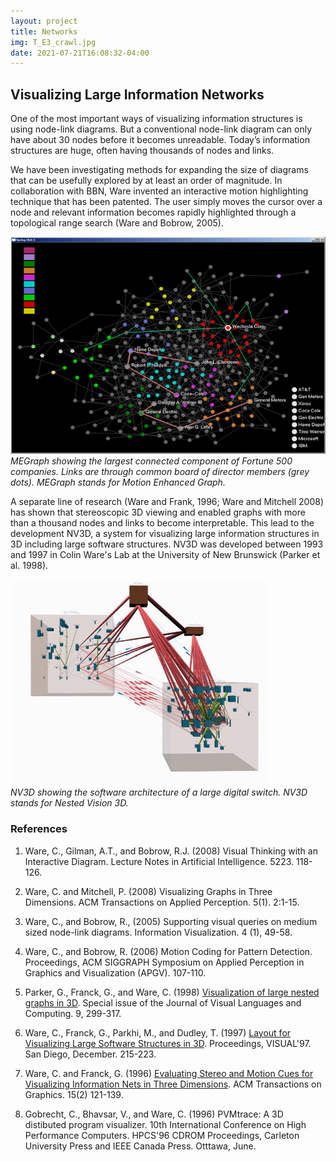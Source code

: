 ```yaml
---
layout: project
title: Networks
img: T_E3_crawl.jpg
date: 2021-07-21T16:08:32-04:00
---
```


## Visualizing Large Information Networks

One of the most important ways of visualizing information structures is using node-link diagrams. But a conventional node-link diagram can only have about 30 nodes before it becomes unreadable. Today’s information structures are huge, often having thousands of nodes and links.

We have been investigating methods for expanding the size of diagrams that can be usefully explored by at least an order of magnitude. In collaboration with BBN, Ware invented an interactive motion highlighting technique that has been patented. The user simply moves the cursor over a node and relevant information becomes rapidly highlighted through a topological range search (Ware and Bobrow, 2005).

![MEGraph](megraph.jpg)  
_MEGraph showing the largest connected component of Fortune 500 companies. Links are through common board of director members (grey dots). MEGraph stands for Motion Enhanced Graph._

A separate line of research (Ware and Frank, 1996; Ware and Mitchell 2008) has shown that stereoscopic 3D viewing and enabled graphs with more than a thousand nodes and links to become interpretable. This lead to the development NV3D, a system for visualizing large information structures in 3D including large software structures. NV3D was developed between 1993 and 1997 in Colin Ware's Lab at the University of New Brunswick (Parker et al. 1998).

![NV3D](nv3d_switch.jpg)  
_NV3D showing the software architecture of a large digital switch. NV3D stands for Nested Vision 3D._

### References

1. Ware, C., Gilman, A.T., and Bobrow, R.J. (2008) Visual Thinking with an Interactive Diagram. Lecture Notes in Artificial Intelligence. 5223. 118-126. 

2. Ware, C. and Mitchell, P. (2008) Visualizing Graphs in Three Dimensions. ACM Transactions on Applied Perception. 5(1). 2:1-15.

3. Ware, C., and Bobrow, R., (2005) Supporting visual queries on medium sized node-link diagrams. Information Visualization. 4 (1), 49-58.

4. Ware, C., and Bobrow, R. (2006) Motion Coding for Pattern Detection. Proceedings, ACM SIGGRAPH Symposium on Applied Perception in Graphics and Visualization (APGV). 107-110.

5. Parker, G., Franck, G., and Ware, C. (1998) [Visualization of large nested graphs in 3D](/pdfs/visualnav.pdf). Special issue of the Journal of Visual Languages and Computing. 9, 299-317.

6. Ware, C., Franck, G., Parkhi, M., and Dudley, T. (1997) [Layout for Visualizing Large Software Structures in 3D](/pdfs/LayoutPaper-Vis97.pdf). Proceedings, VISUAL'97. San Diego, December. 215-223.

7. Ware, C. and Franck, G. (1996) [Evaluating Stereo and Motion Cues for Visualizing Information Nets in Three Dimensions](/pdfs/TOGGraph_Net%20.pdf). ACM Transactions on Graphics. 15(2) 121-139.

8. Gobrecht, C., Bhavsar, V., and Ware, C. (1996) PVMtrace: A 3D distibuted program visualizer. 10th International Conference on High Performance Computers. HPCS'96 CDROM Proceedings, Carleton University Press and IEEE Canada Press. Otttawa, June.
